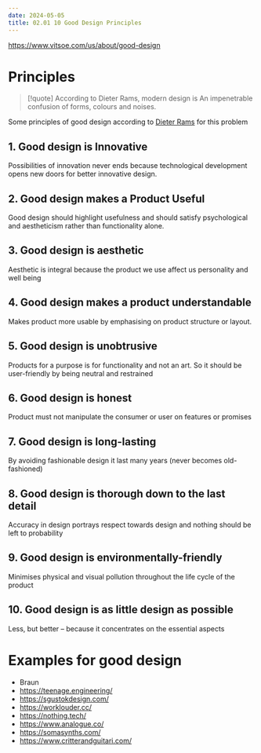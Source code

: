 ```yaml
---
date: 2024-05-05
title: 02.01 10 Good Design Principles
---
```

https://www.vitsoe.com/us/about/good-design
# Principles
>[!quote] According to Dieter Rams, modern design is
>An impenetrable confusion of forms, colours and noises.

Some principles of good design according to [Dieter Rams](https://en.wikipedia.org/wiki/Dieter_Rams) for this problem
## 1. Good design is Innovative
Possibilities of innovation never ends because technological development opens new doors for better innovative design.
## 2. Good design makes a Product Useful
Good design should highlight usefulness and should satisfy psychological and aestheticism rather than functionality alone.
## 3. Good design is aesthetic
Aesthetic is integral because the product we use affect us personality and well being
## 4. Good design makes a product understandable
Makes product more usable by emphasising on product structure or layout.
## 5. Good design is unobtrusive
Products for a purpose is for functionality and not an art. So it should be user-friendly by being neutral and restrained
## 6. Good design is honest
Product must not manipulate the consumer or user on features or promises
## 7. Good design is long-lasting
By avoiding fashionable design it last many years (never becomes old-fashioned)
## 8. Good design is thorough down to the last detail
Accuracy in design portrays respect towards design and nothing should be left to probability
## 9. Good design is environmentally-friendly
Minimises physical and visual pollution throughout the life cycle of the product
## 10. Good design is as little design as possible
Less, but better – because it concentrates on the essential aspects

# Examples for good design
- Braun 
- https://teenage.engineering/
- https://sgustokdesign.com/
- https://worklouder.cc/
- https://nothing.tech/
- https://www.analogue.co/
- https://somasynths.com/
- https://www.critterandguitari.com/